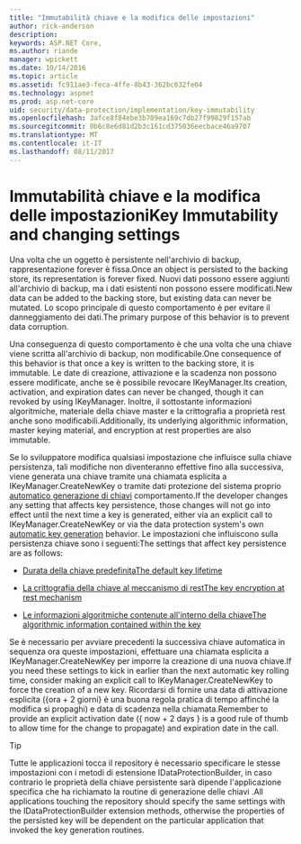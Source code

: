 ```yaml
---
title: "Immutabilità chiave e la modifica delle impostazioni"
author: rick-anderson
description: 
keywords: ASP.NET Core,
ms.author: riande
manager: wpickett
ms.date: 10/14/2016
ms.topic: article
ms.assetid: fc911ae3-feca-4ffe-8b43-362bc632fe04
ms.technology: aspnet
ms.prod: asp.net-core
uid: security/data-protection/implementation/key-immutability
ms.openlocfilehash: 3afce8f84ebe3b709ea169c7db27f99829f157ab
ms.sourcegitcommit: 0b6c8e6d81d2b3c161cd375036eecbace46a9707
ms.translationtype: MT
ms.contentlocale: it-IT
ms.lasthandoff: 08/11/2017
---
```

# <a name="key-immutability-and-changing-settings"></a><span data-ttu-id="0d55f-103">Immutabilità chiave e la modifica delle impostazioni</span><span class="sxs-lookup"><span data-stu-id="0d55f-103">Key Immutability and changing settings</span></span>

<span data-ttu-id="0d55f-104">Una volta che un oggetto è persistente nell'archivio di backup, rappresentazione forever è fissa.</span><span class="sxs-lookup"><span data-stu-id="0d55f-104">Once an object is persisted to the backing store, its representation is forever fixed.</span></span> <span data-ttu-id="0d55f-105">Nuovi dati possono essere aggiunti all'archivio di backup, ma i dati esistenti non possono essere modificati.</span><span class="sxs-lookup"><span data-stu-id="0d55f-105">New data can be added to the backing store, but existing data can never be mutated.</span></span> <span data-ttu-id="0d55f-106">Lo scopo principale di questo comportamento è per evitare il danneggiamento dei dati.</span><span class="sxs-lookup"><span data-stu-id="0d55f-106">The primary purpose of this behavior is to prevent data corruption.</span></span>

<span data-ttu-id="0d55f-107">Una conseguenza di questo comportamento è che una volta che una chiave viene scritta all'archivio di backup, non modificabile.</span><span class="sxs-lookup"><span data-stu-id="0d55f-107">One consequence of this behavior is that once a key is written to the backing store, it is immutable.</span></span> <span data-ttu-id="0d55f-108">Le date di creazione, attivazione e la scadenza non possono essere modificate, anche se è possibile revocare IKeyManager.</span><span class="sxs-lookup"><span data-stu-id="0d55f-108">Its creation, activation, and expiration dates can never be changed, though it can revoked by using IKeyManager.</span></span> <span data-ttu-id="0d55f-109">Inoltre, il sottostante informazioni algoritmiche, materiale della chiave master e la crittografia a proprietà rest anche sono modificabili.</span><span class="sxs-lookup"><span data-stu-id="0d55f-109">Additionally, its underlying algorithmic information, master keying material, and encryption at rest properties are also immutable.</span></span>

<span data-ttu-id="0d55f-110">Se lo sviluppatore modifica qualsiasi impostazione che influisce sulla chiave persistenza, tali modifiche non diventeranno effettive fino alla successiva, viene generata una chiave tramite una chiamata esplicita a IKeyManager.CreateNewKey o tramite dati protezione del sistema proprio [automatico generazione di chiavi](key-management.md#data-protection-implementation-key-management) comportamento.</span><span class="sxs-lookup"><span data-stu-id="0d55f-110">If the developer changes any setting that affects key persistence, those changes will not go into effect until the next time a key is generated, either via an explicit call to IKeyManager.CreateNewKey or via the data protection system's own [automatic key generation](key-management.md#data-protection-implementation-key-management) behavior.</span></span> <span data-ttu-id="0d55f-111">Le impostazioni che influiscono sulla persistenza chiave sono i seguenti:</span><span class="sxs-lookup"><span data-stu-id="0d55f-111">The settings that affect key persistence are as follows:</span></span>

* [<span data-ttu-id="0d55f-112">Durata della chiave predefinita</span><span class="sxs-lookup"><span data-stu-id="0d55f-112">The default key lifetime</span></span>](key-management.md#data-protection-implementation-key-management)

* [<span data-ttu-id="0d55f-113">La crittografia della chiave al meccanismo di rest</span><span class="sxs-lookup"><span data-stu-id="0d55f-113">The key encryption at rest mechanism</span></span>](key-encryption-at-rest.md#data-protection-implementation-key-encryption-at-rest)

* [<span data-ttu-id="0d55f-114">Le informazioni algoritmiche contenute all'interno della chiave</span><span class="sxs-lookup"><span data-stu-id="0d55f-114">The algorithmic information contained within the key</span></span>](../configuration/overview.md#data-protection-changing-algorithms)

<span data-ttu-id="0d55f-115">Se è necessario per avviare precedenti la successiva chiave automatica in sequenza ora queste impostazioni, effettuare una chiamata esplicita a IKeyManager.CreateNewKey per imporre la creazione di una nuova chiave.</span><span class="sxs-lookup"><span data-stu-id="0d55f-115">If you need these settings to kick in earlier than the next automatic key rolling time, consider making an explicit call to IKeyManager.CreateNewKey to force the creation of a new key.</span></span> <span data-ttu-id="0d55f-116">Ricordarsi di fornire una data di attivazione esplicita ({ora + 2 giorni} è una buona regola pratica di tempo affinché la modifica si propaghi) e data di scadenza nella chiamata.</span><span class="sxs-lookup"><span data-stu-id="0d55f-116">Remember to provide an explicit activation date ({ now + 2 days } is a good rule of thumb to allow time for the change to propagate) and expiration date in the call.</span></span>

>[!TIP]
> <span data-ttu-id="0d55f-117">Tutte le applicazioni tocca il repository è necessario specificare le stesse impostazioni con i metodi di estensione IDataProtectionBuilder, in caso contrario le proprietà della chiave persistente sarà dipende l'applicazione specifica che ha richiamato la routine di generazione delle chiavi .</span><span class="sxs-lookup"><span data-stu-id="0d55f-117">All applications touching the repository should specify the same settings with the IDataProtectionBuilder extension methods, otherwise the properties of the persisted key will be dependent on the particular application that invoked the key generation routines.</span></span>
